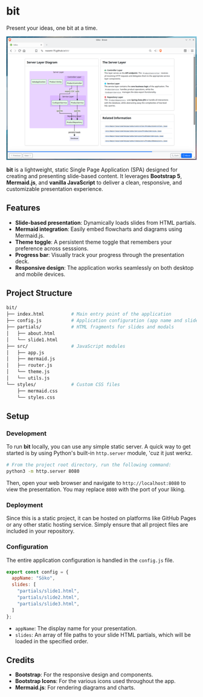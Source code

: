 # bit

Present your ideas, one bit at a time.

![Screenshot of bit](screenshot.png)

**bit** is a lightweight, static Single Page Application (SPA) designed for creating and presenting slide-based content. It leverages **Bootstrap 5**, **Mermaid.js**, and **vanilla JavaScript** to deliver a clean, responsive, and customizable presentation experience.

## Features

- **Slide-based presentation**: Dynamically loads slides from HTML partials.
- **Mermaid integration**: Easily embed flowcharts and diagrams using Mermaid.js.
- **Theme toggle**: A persistent theme toggle that remembers your preference across sesssions.
- **Progress bar**: Visually track your progress through the presentation deck.
- **Responsive design**: The application works seamlessly on both desktop and mobile devices.

## Project Structure

```bash
bit/
├── index.html          # Main entry point of the application
├── config.js           # Application configuration (app name and slide order)
├── partials/           # HTML fragments for slides and modals
│   ├── about.html
│   └── slide1.html
├── src/                # JavaScript modules
│   ├── app.js
│   ├── mermaid.js
│   ├── router.js
│   └── theme.js
│   └── utils.js
└── styles/             # Custom CSS files
    ├── mermaid.css
    └── styles.css
```

## Setup

### Development

To run **bit** locally, you can use any simple static server. A quick way to get started is by using Python's built-in `http.server` module, 'cuz it just werkz.

```bash
# From the project root directory, run the following command:
python3 -m http.server 8080
```

Then, open your web browser and navigate to `http://localhost:8080` to view the presentation. You may replace `8080` with the port of your liking.

### Deployment

Since this is a static project, it can be hosted on platforms like GitHub Pages or any other static hosting service. Simply ensure that all project files are included in your repository.

### Configuration

The entire application configuration is handled in the `config.js` file.

```javascript
export const config = {
  appName: "Sōko",
  slides: [
    "partials/slide1.html",
    "partials/slide2.html",
    "partials/slide3.html",
  ]
};

```

- `appName`: The display name for your presentation.
- `slides`: An array of file paths to your slide HTML partials, which will be loaded in the specified order.

## Credits

- **Bootstrap**: For the responsive design and components.
- **Bootstrap Icons**: For the various icons used throughout the app.
- **Mermaid.js**: For rendering diagrams and charts.